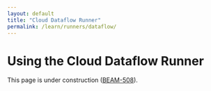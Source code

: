 ```yaml
---
layout: default
title: "Cloud Dataflow Runner"
permalink: /learn/runners/dataflow/
---
```

# Using the Cloud Dataflow Runner

This page is under construction ([BEAM-508](https://issues.apache.org/jira/browse/BEAM-508)).

